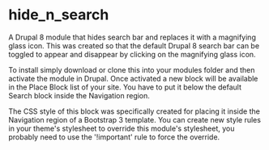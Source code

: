 # hide_n_search
A Drupal 8 module that hides search bar and replaces it with a magnifying glass icon. This was created so that the
default Drupal 8 search bar can be toggled to appear and disappear by clicking on the magnifying glass icon.

To install simply download or clone this into your modules folder and then activate the module in Drupal. Once activated
a new block will be available in the Place Block list of your site. You have to put it below the default
Search block inside the Navigation region.

The CSS style of this block was specifically created for placing it inside the Navigation region of a Bootstrap 3 template.
You can create new style rules in your theme's stylesheet to override this module's stylesheet, you probably need to use the
'!important' rule to force the override.
